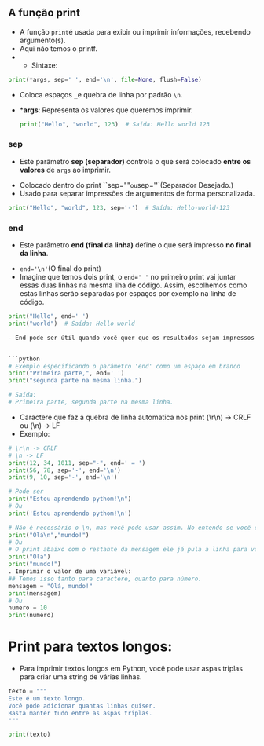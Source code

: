 ## A função print 
- A função `print`é usada para exibir ou imprimir informações, recebendo argumento(s).
- Aqui não temos o printf.
- - Sintaxe:
``` python
print(*args, sep=' ', end='\n', file=None, flush=False)
```
 + Coloca espaços `_`e quebra de linha por padrão `\n`.

- ***args**: Representa os valores que queremos imprimir.

  ```python
  print("Hello", "world", 123)  # Saída: Hello world 123
  ```

### sep 
- Este parâmetro **sep (separador)** controla o que será colocado **entre os valores** de `args` ao imprimir.
 + Colocado dentro do print ``sep=""` ou `sep=''`(Separador Desejado.)
 + Usado para separar impressões de argumentos de forma personalizada.
 
  ```python
  print("Hello", "world", 123, sep='-')  # Saída: Hello-world-123
  ```

### end
- Este parâmetro **end (final da linha)** define o que será impresso **no final da linha**. 
 + `end='\n'`(O final do print)
 + Imagine que temos dois print, o `end=' '` no primeiro print vai juntar essas duas linhas na mesma liha de código. Assim, escolhemos como estas linhas serão separadas por espaços por exemplo na linha de código.

  ```python
  print("Hello", end=' ')
  print("world")  # Saída: Hello world

- End pode ser útil quando você quer que os resultados sejam impressos lado a lado ou separados por um caractere específico.


```python
# Exemplo especificando o parâmetro 'end' como um espaço em branco
print("Primeira parte,", end=' ')
print("segunda parte na mesma linha.")

# Saída:
# Primeira parte, segunda parte na mesma linha.
```

- Caractere que faz a quebra de linha automatica nos print (\r\n) -> CRLF ou (\n) -> LF
- Exemplo:
``` python
# \r\n -> CRLF
# \n -> LF
print(12, 34, 1011, sep="-", end=' = ')
print(56, 78, sep='-', end='\n')
print(9, 10, sep='-', end='\n')
```


``` python 
# Pode ser
print("Estou aprendendo pythom!\n")
# Ou
print('Estou aprendendo pythom!\n')

# Não é necessário o \n, mas você pode usar assim. No entendo se você coloca.
print("Olá\n","mundo!")
# Ou
# O print abaixo com o restante da mensagem ele já pula a linha para você!!!
print("Ola")
print("mundo!")
. Imprimir o valor de uma variável:
## Temos isso tanto para caractere, quanto para número.
mensagem = "Olá, mundo!"
print(mensagem)
# Ou
numero = 10
print(numero)
```

# Print para textos longos:
- Para imprimir textos longos em Python, você pode usar aspas triplas para criar uma string de várias linhas. 
```python
texto = """
Este é um texto longo.
Você pode adicionar quantas linhas quiser.
Basta manter tudo entre as aspas triplas.
"""

print(texto)
```

